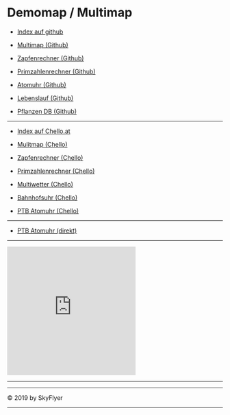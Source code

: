 # Demomap / Multimap

- [Index auf github](./myindex.html)

- [Multimap (Github)](./multimap)

- [Zapfenrechner (Github)](./zapfen/)

- [Primzahlenrechner (Github)](./primenumber/)

- [Atomuhr (Github)](./atomuhr)

- [Lebenslauf (Github)](./01209_cv_andreas_schweitzer/)

- [Pflanzen DB (Github)](./pflanzen/)

---

- [Index auf Chello.at](http://members.chello.at/aschweitzer/index.html)

- [Mulitmap (Chello)](http://members.chello.at/~aschweitzer/multimap)

- [Zapfenrechner (Chello)](http://members.chello.at/~aschweitzer/zapfen/)

- [Primzahlenrechner (Chello)](http://members.chello.at/~aschweitzer/primenumber/)

- [Multiwetter (Chello)](http://members.chello.at/~aschweitzer/multiweather/)

- [Bahnhofsuhr (Chello)](http://members.chello.at/~aschweitzer/bahnhofsuhr/)

- [PTB Atomuhr (Chello)](http://members.chello.at/~aschweitzer/atomuhr/)

---

- [PTB Atomuhr (direkt)](https://uhr.ptb.de/)

---

<iframe src="https://freesecure.timeanddate.com/clock/i6fu7f2q/n259/szw300/szh300/hoc000/hbw2/cf100/hnccff/fdi76/mqc000/mql10/mqw4/mqd98/mhc000/mhl10/mhw4/mhd98/mmc000/mml10/mmw1/mmd98/hwm1/hss1" frameborder="0" width="300" height="300"></iframe>

---

<script>
var nVer = navigator.appVersion;
var nAgt = navigator.userAgent;
var browserName  = navigator.appName;
var fullVersion  = ''+parseFloat(navigator.appVersion); 
var majorVersion = parseInt(navigator.appVersion,10);
var nameOffset,verOffset,ix;

// In Opera, the true version is after "Opera" or after "Version"
if ((verOffset=nAgt.indexOf("Opera"))!=-1) {
 browserName = "Opera";
 fullVersion = nAgt.substring(verOffset+6);
 if ((verOffset=nAgt.indexOf("Version"))!=-1) 
   fullVersion = nAgt.substring(verOffset+8);
}
// In MSIE, the true version is after "MSIE" in userAgent
else if ((verOffset=nAgt.indexOf("MSIE"))!=-1) {
 browserName = "Microsoft Internet Explorer";
 fullVersion = nAgt.substring(verOffset+5);
}
// In Chrome, the true version is after "Chrome" 
else if ((verOffset=nAgt.indexOf("Chrome"))!=-1) {
 browserName = "Chrome";
 fullVersion = nAgt.substring(verOffset+7);
}
// In Safari, the true version is after "Safari" or after "Version" 
else if ((verOffset=nAgt.indexOf("Safari"))!=-1) {
 browserName = "Safari";
 fullVersion = nAgt.substring(verOffset+7);
 if ((verOffset=nAgt.indexOf("Version"))!=-1) 
   fullVersion = nAgt.substring(verOffset+8);
}
// In Firefox, the true version is after "Firefox" 
else if ((verOffset=nAgt.indexOf("Firefox"))!=-1) {
 browserName = "Firefox";
 fullVersion = nAgt.substring(verOffset+8);
}
// In most other browsers, "name/version" is at the end of userAgent 
else if ( (nameOffset=nAgt.lastIndexOf(' ')+1) < 
          (verOffset=nAgt.lastIndexOf('/')) ) 
{
 browserName = nAgt.substring(nameOffset,verOffset);
 fullVersion = nAgt.substring(verOffset+1);
 if (browserName.toLowerCase()==browserName.toUpperCase()) {
  browserName = navigator.appName;
 }
}
// trim the fullVersion string at semicolon/space if present
if ((ix=fullVersion.indexOf(";"))!=-1)
   fullVersion=fullVersion.substring(0,ix);
if ((ix=fullVersion.indexOf(" "))!=-1)
   fullVersion=fullVersion.substring(0,ix);

majorVersion = parseInt(''+fullVersion,10);
if (isNaN(majorVersion)) {
 fullVersion  = ''+parseFloat(navigator.appVersion); 
 majorVersion = parseInt(navigator.appVersion,10);
}

document.write(''
 +'Browser name  = '+browserName+'<br>'
 +'Full version  = '+fullVersion+'<br>'
 +'Major version = '+majorVersion+'<br>'
 +'navigator.appName = '+navigator.appName+'<br>'
 +'navigator.userAgent = '+navigator.userAgent+'<br>'
 +'navigator.platform = '+navigator.platform+'<br>'
 +'navigator.oscpu = '+navigator.oscpu+'<br>'
 +'navigator.appVersion = '+navigator.appVersion+'<br>'
 
)
</script>

---

&copy; 2019 by SkyFlyer

---
